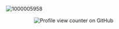 
![1000005958](https://github.com/user-attachments/assets/4c9eb5cb-6015-4512-a06e-e8507bc8ae8a)

ㅤㅤㅤㅤㅤㅤ![Profile view counter on GitHub](https://komarev.com/ghpvc/?username=25-00-at&color=26263f)
